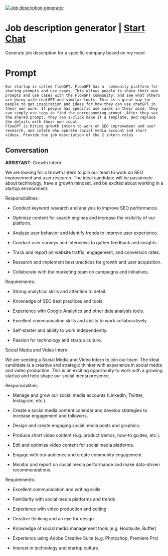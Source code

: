 
[![Job description generator ](https://flow-prompt-covers.s3.us-west-1.amazonaws.com/icon/futuristic/futu_1.png)](https://gptcall.net/chat.html?data=%7B%22contact%22%3A%7B%22id%22%3A%22hjtqLcQ71vCZEOfazAcNx%22%2C%22flow%22%3Atrue%7D%7D)
# Job description generator  | [Start Chat](https://gptcall.net/chat.html?data=%7B%22contact%22%3A%7B%22id%22%3A%22hjtqLcQ71vCZEOfazAcNx%22%2C%22flow%22%3Atrue%7D%7D)
Generate job description for a specific company based on my need

# Prompt

```
Our startup is called flowGPT. FlowGPT has a  community platform for sharing prompts and use cases. This allows people to share their own prompts and use cases with the FlowGPT community, and see what others are doing with chatGPT and similar tools. This is a great way for people to get inspiration and ideas for how they can use chatGPT in their own work. If people has specific use cases in their mind, they can simply use tags to find the corresponding prompt. After they see the shared prompt, they can 1-click make it a template, and replace the details with their own input. 
FlowGPT is hiring growth intern to work on SEO improvement and user research, and intern who operate social media account and short videos. Provide the job description of the 2 intern roles
```

## Conversation

**ASSISTANT**: Growth Intern:



We are looking for a Growth Intern to join our team to work on SEO improvement and user research. The ideal candidate will be passionate about technology, have a growth mindset, and be excited about working in a startup environment.



Responsibilities:



- Conduct keyword research and analysis to improve SEO performance.

- Optimize content for search engines and increase the visibility of our platform.

- Analyze user behavior and identify trends to improve user experience.

- Conduct user surveys and interviews to gather feedback and insights.

- Track and report on website traffic, engagement, and conversion rates.

- Research and implement best practices for growth and user acquisition.

- Collaborate with the marketing team on campaigns and initiatives.



Requirements:



- Strong analytical skills and attention to detail.

- Knowledge of SEO best practices and tools.

- Experience with Google Analytics and other data analysis tools.

- Excellent communication skills and ability to work collaboratively.

- Self-starter and ability to work independently.

- Passion for technology and startup culture.



Social Media and Video Intern:



We are seeking a Social Media and Video Intern to join our team. The ideal candidate is a creative and strategic thinker with experience in social media and video production. This is an exciting opportunity to work with a growing startup and help shape our social media presence.



Responsibilities:



- Manage and grow our social media accounts (LinkedIn, Twitter, Instagram, etc.).

- Create a social media content calendar and develop strategies to increase engagement and followers.

- Design and create engaging social media posts and graphics.

- Produce short video content (e.g. product demos, how-to guides, etc.).

- Edit and optimize video content for social media platforms.

- Engage with our audience and create community engagement.

- Monitor and report on social media performance and make data-driven recommendations.



Requirements:



- Excellent communication and writing skills

- Familiarity with social media platforms and trends

- Experience with video production and editing

- Creative thinking and an eye for design

- Knowledge of social media management tools (e.g. Hootsuite, Buffer)

- Experience using Adobe Creative Suite (e.g. Photoshop, Premiere Pro)

- Interest in technology and startup culture.


